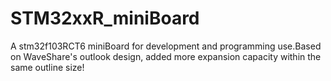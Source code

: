 # STM32xxR_miniBoard
A stm32f103RCT6 miniBoard for development and programming use.Based on WaveShare's outlook design, added more expansion capacity within the same outline size!
